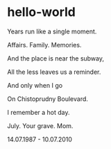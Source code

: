 # hello-world
Years run like a single moment.

Affairs. Family. Memories.

And the place is near the subway,

All the less leaves us a reminder.

And only when I go

On Chistoprudny Boulevard.

I remember a hot day.

July. Your grave. Mom.

14.07.1987 - 10.07.2010
